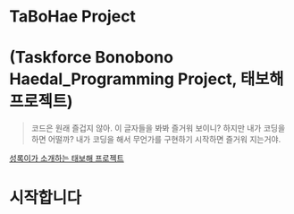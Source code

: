 # TaBoHae Project
# (Taskforce Bonobono Haedal_Programming Project, 태보해 프로젝트)
> 코드은 원래 즐겁지 않아. 이 글자들을 봐봐 즐거워 보이니?
> 하지만 내가 코딩을 하면 어떨까?
> 내가 코딩을 해서 무언가를 구현하기 시작하면 즐거워 지는거야.

[성록이가 소개하는 태보해 프로젝트](pdf/taebohaeProject.pdf)

# 시작합니다


